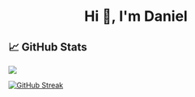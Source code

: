 <h1 align="center">Hi 👋, I'm Daniel</h1>

## &#x1f4c8; GitHub Stats

<a href="https://github.com/io-berg/io-berg">
  <img align="center" src="https://github-readme-stats.vercel.app/api/top-langs/?username=io-berg&title_color=ffffff&text_color=c9cacc&icon_color=2bbc8a&bg_color=1d1f21&langs_count=3" />
</a>
<a href="https://github.com/io-berg/io-berg">
 
[![GitHub Streak](https://streak-stats.demolab.com/?user=io-berg&theme=dark)](https://git.io/streak-stats)
</a>

